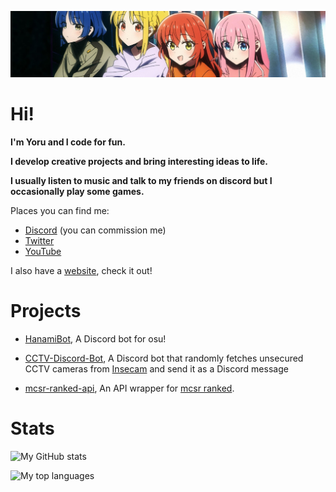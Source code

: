 ![Banner](./banner.jpeg)

# Hi!
**I'm Yoru and I code for fun.**

**I develop creative projects and bring interesting ideas to life.**

**I usually listen to music and talk to my friends on discord but I occasionally play some games.**

Places you can find me:

- [Discord](https://discord.com/users/372343076578131968) (you can commission me)
- [Twitter](https://twitter.com/ken_yoru)
- [YouTube](https://www.youtube.com/@yorunoken/)

I also have a [website](https://yoru.com.tr/), check it out!

# Projects
- [HanamiBot](https://github.com/YoruNoKen/HanamiBot), A Discord bot for osu!

- [CCTV-Discord-Bot](https://github.com/YoruNoKen/CCTV-Discord-Bot), A Discord bot that randomly fetches unsecured CCTV cameras from [Insecam](http://www.insecam.org/) and send it as a Discord message

- [mcsr-ranked-api](https://github.com/YoruNoKen/mcsr-ranked-api), An API wrapper for [mcsr ranked](https://mcsrranked.com/).

# Stats

![My GitHub stats](https://github-readme-stats.vercel.app/api?username=yorunoken&show_icons=true&theme=radical)

![My top languages](https://github-readme-stats.vercel.app/api/top-langs/?username=yorunoken&theme=radical)
